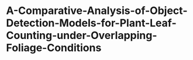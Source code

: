 # A-Comparative-Analysis-of-Object-Detection-Models-for-Plant-Leaf-Counting-under-Overlapping-Foliage-Conditions
